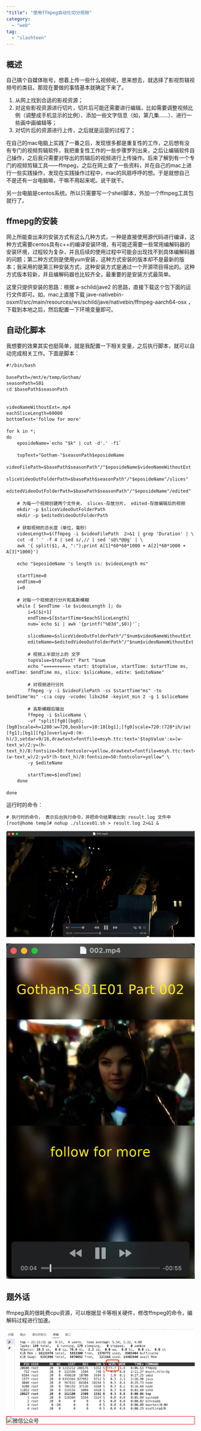```yaml
---
"title": "使用ffmpeg自动化切分视频"
category:
  - "web"
tag:
  - "slashteen"
---
```


## 概述

自己搞个自媒体账号，想着上传一些什么视频呢，思来想去，就选择了影视剪辑视频号的类目。那现在要做的事情基本就确定下来了。

1. 从网上找到合适的影视资源；
2. 对这些影视资源进行切片，切片后可能还需要进行编辑，比如需要调整视频比例（调整成手机显示的比例）、添加一些文字信息（如，第几集......）、进行一些画中画编辑等；
3. 对切片后的资源进行上传，之后就是运营的过程了；

在自己的mac电脑上实践了一番之后，发现很多都是重复性的工作，之后想有没有专门的视频剪辑软件，我把重复性工作的一些步骤罗列出来，之后让编辑软件自己操作，之后我只需要对导出的剪辑后的视频进行上传操作。后来了解到有一个专门的视频剪辑工具——ffmpeg，之后在网上查了一些资料，并在自己的mac上进行一些实践操作，发现在实践操作过程中，mac的风扇呼呼的想。于是就想自己不是还有一台电脑嘛，干嘛不用起来呢。说干就干。

另一台电脑是centos系统。所以只需要写一个shell脚本，外加一个ffmpeg工具包就行了。

## ffmepg的安装

网上所能查出来的安装方式有这么几种方式，一种是直接使用源代码进行编译，这种方式需要centos具有c++的编译安装环境，有可能还需要一些常用编解码器的安装环境，过程较为复杂，并且后续的使用过程中可能会出现找不到具体编解码器的问题；第二种方式则是使用yum安装，这种方式安装的版本却不是最新的版本；我采用的是第三种安装方式，这种安装方式是通过一个开源项目得出的。这种方式版本较新，并且编解码器也比较齐全，最重要的是安装方式最简单。

这里只提供安装的思路：根据 a-schild/jave2 的思路，直接下载这个包下面的运行文件即可。如，mac上直接下载 jave-nativebin-osxm1/src/main/resources/ws/schild/jave/nativebin/ffmpeg-aarch64-osx ，下载到本地之后，然后配置一下环境变量即可。

## 自动化脚本

我想要的效果其实也挺简单，就是我配置一下相关变量，之后执行脚本，就可以自动完成相关工作。下面是脚本：

```
#!/bin/bash

basePath=/mnt/e/temp/Gotham/
seasonPath=S01
cd $basePath$seasonPath


videoNameWithoutExt=.mp4
eachSliceLength=60000
bottomText='follow for more'

for k in *;
do
    eposideName=`echo "$k" | cut -d'.' -f1`
    
    topText="Gotham-"$seasonPath$eposideName
    videoFilePath=$basePath$seasonPath"/"$eposideName$videoNameWithoutExt
    sliceVideoOutFolderPath=$basePath$seasonPath"/"$eposideName"/slices"
    editedVideoOutFolderPath=$basePath$seasonPath"/"$eposideName"/edited"

    # 为每一个视频创建两个文件夹， slices-存放分片， edited-存放编辑后的视频
    mkdir -p $sliceVideoOutFolderPath
    mkdir -p $editedVideoOutFolderPath

    # 获取视频的总长度（单位，毫秒）
    videoLength=$(ffmpeg -i $videoFilePath  2>&1 | grep 'Duration' | \
    cut -d ' ' -f 4 | sed s/,// | sed 's@\*@@g' | \
    awk '{ split($1, A, ":");print A[1]*60*60*1000 + A[2]*60*1000 + A[3]*1000}')

    echo "$eposideName 's length is: $videoLength ms"

    startTime=0
    endTime=0
    i=0

    # 对每一个视频进行分片和高斯模糊
    while [ $endTime -le $videoLength ]; do
        i=$[$i+1]
    	endTime=$[$startTime+$eachSliceLength]
        num=`echo $i | awk '{printf("%03d",$0)}'`;

        sliceName=$sliceVideoOutFolderPath"/"$num$videoNameWithoutExt
        editeName=$editedVideoOutFolderPath"/"$num$videoNameWithoutExt

        # 视频上半部分上的 文字
        topValue=$topText" Part "$num
        echo "========== start: $topValue, startTime: $startTime ms, endTime: $endTime ms, slice: $sliceName, edite: $editeName"

        # 对视频进行分片
        ffmpeg -y -i $videoFilePath -ss $startTime"ms" -to $endTime"ms" -c:a copy -vcodec libx264 -keyint_min 2 -g 1 $sliceName

        # 高斯模糊后输出
        ffmpeg -i $sliceName \
        -vf "split[fg0][bg0];[bg0]scale=h=1280:w=720,boxblur=10:10[bg1];[fg0]scale=720:(720*ih/iw)[fg1];[bg1][fg1]overlay=0:(H-h)/3,setdar=9/16,drawtext=fontfile=msyh.ttc:text='$topValue':x=(w-text_w)/2:y=(h-text_h)/8:fontsize=50:fontcolor=yellow,drawtext=fontfile=msyh.ttc:text='$bottomText':x=(w-text_w)/2:y=5*(h-text_h)/8:fontsize=50:fontcolor=yellow" \
        -y $editeName

        startTime=$[endTime]
    done

done

```

运行时的命令： 

```
# 执行时的命令， 表示后台执行命令，并把命令结果输出到 result.log 文件中
[root@home temp]# nohup ./slices01.sh > result.log 2>&1 &
```


![](./images/2023-10-24-18-11-40.png)

![](./images/2023-10-24-18-11-42.png)

## 题外话

ffmpeg真的很耗费cpu资源，可以根据显卡等相关硬件，修改ffmpeg的命令，编解码过程进行加速。

![](./images/2023-10-24-18-11-43.png)


<img style="border:1px red solid; display:block; margin:0 auto;" :src="$withBase('/qrcode.jpg')" alt="微信公众号" />


